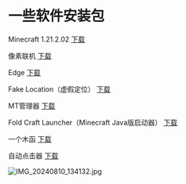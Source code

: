 # 一些软件安装包

Minecraft 1.21.2.02 [下载](https://www.123pan.com/s/9HM9-USv7A.html)

像素联机 [下载](https://www.123pan.com/s/GhIWjv-Edgw.html)

Edge [下载](https://www.123pan.com/s/GhIWjv-Qdgw.html)

Fake Location（虚假定位） [下载](https://www.123pan.com/s/GhIWjv-9dgw.html)

MT管理器 [下载](https://www.123pan.com/s/GhIWjv-Adgw.html)

Fold Craft Launcher（Minecraft Java版启动器） [下载](https://www.123pan.com/s/GhIWjv-Hdgw.html)

一个木函 [下载](https://www.123pan.com/s/GhIWjv-hdgw.html)

自动点击器 [下载](https://www.123pan.com/s/GhIWjv-3dgw.html)

![IMG_20240810_134132.jpg](https://img.picui.cn/free/2024/08/26/66cc09235fb92.jpg)
